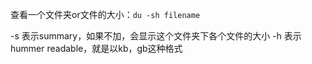 查看一个文件夹or文件的大小：`du -sh filename`

-s 表示summary，如果不加，会显示这个文件夹下各个文件的大小
-h 表示hummer readable，就是以kb，gb这种格式
